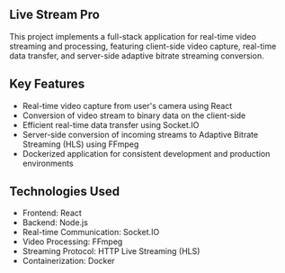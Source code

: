 ## Live Stream Pro
This project implements a full-stack application for real-time video streaming and processing, featuring client-side video capture, real-time data transfer, and server-side adaptive bitrate streaming conversion.

## Key Features

- Real-time video capture from user's camera using React
- Conversion of video stream to binary data on the client-side
- Efficient real-time data transfer using Socket.IO
- Server-side conversion of incoming streams to Adaptive Bitrate Streaming (HLS) using FFmpeg
- Dockerized application for consistent development and production environments

## Technologies Used

- Frontend: React
- Backend: Node.js
- Real-time Communication: Socket.IO
- Video Processing: FFmpeg
- Streaming Protocol: HTTP Live Streaming (HLS)
- Containerization: Docker

